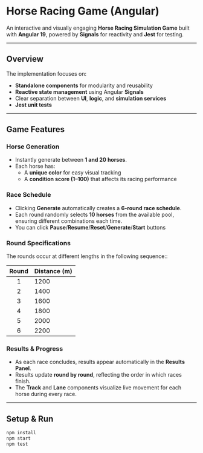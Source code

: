 #  Horse Racing Game (Angular)

An interactive and visually engaging **Horse Racing Simulation Game** built with **Angular 19**, powered by **Signals** for reactivity and **Jest** for testing.  

---

##  Overview

The implementation focuses on:
- **Standalone components** for modularity and reusability  
- **Reactive state management** using Angular **Signals**  
- Clear separation between **UI**, **logic**, and **simulation services**  
- **Jest unit tests** 

---

## Game Features

###  Horse Generation
- Instantly generate between **1 and 20 horses**.  
- Each horse has:
  - A **unique color** for easy visual tracking  
  - A **condition score (1–100)** that affects its racing performance  

###  Race Schedule
- Clicking **Generate** automatically creates a **6-round race schedule**.  
- Each round randomly selects **10 horses** from the available pool, ensuring different combinations each time.
- You can click **Pause**/**Resume**/**Reset**/**Generate**/**Start** buttons

### Round Specifications
The rounds occur at different lengths in the following sequence::

| Round | Distance (m) |
|:------:|:-------------|
| 1 | 1200 |
| 2 | 1400 |
| 3 | 1600 |
| 4 | 1800 |
| 5 | 2000 |
| 6 | 2200 |


###  Results & Progress
- As each race concludes, results appear automatically in the **Results Panel**.  
- Results update **round by round**, reflecting the order in which races finish.  
- The **Track** and **Lane** components visualize live movement for each horse during every race.  

---


## Setup & Run

```bash
npm install
npm start
npm test

